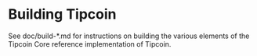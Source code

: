 Building Tipcoin
================

See doc/build-*.md for instructions on building the various
elements of the Tipcoin Core reference implementation of Tipcoin.
